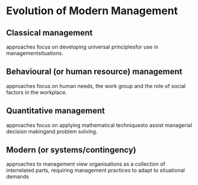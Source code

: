 # Evolution of Modern Management

## Classical management

approaches focus on developing universal principlesfor use in managementsituations.

## Behavioural \(or human resource\) management

approaches focus on human needs, the work group and the role of social factors in the workplace.

## Quantitative management

approaches focus on applying mathematical techniquesto assist managerial decision makingand problem solving.

## Modern \(or systems/contingency\)

approaches to management view organisations as a collection of interrelated parts, requiring management practices to adapt to situational demands

